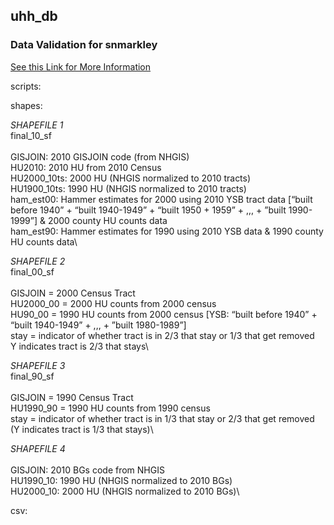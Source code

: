 ## uhh_db

### Data Validation for snmarkley
[See this Link for More Information](https://github.com/snmarkley1/HIST_HU_URB)


scripts:

shapes:

*SHAPEFILE 1*\
final_10_sf\
<metadata>\
GISJOIN: 2010 GISJOIN code (from NHGIS)\
HU2010: 2010 HU from 2010 Census\
HU2000_10ts: 2000 HU (NHGIS normalized to 2010 tracts)\
HU1900_10ts: 1990 HU (NHGIS normalized to 2010 tracts)\
ham_est00: Hammer estimates for 2000 using 2010 YSB tract data [“built before 1940” + “built 1940-1949” + “built 1950 + 1959” + ,,, + ”built 1990-1999”] & 2000 county HU counts data\
ham_est90: Hammer estimates for 1990 using 2010 YSB data & 1990 county HU counts data\

*SHAPEFILE 2*\
final_00_sf \
<metadata>\
GISJOIN = 2000 Census Tract\
HU2000_00 = 2000 HU counts from 2000 census\
HU90_00 = 1990 HU counts from 2000 census [YSB: “built before 1940” + “built 1940-1949” + ,,, + ”built 1980-1989”]\
stay = indicator of whether tract is in 2/3 that stay or 1/3 that get removed\
Y indicates tract is 2/3 that stays\


*SHAPEFILE 3*\
final_90_sf\
<metadata>\
GISJOIN = 1990 Census Tract\
HU1990_90 = 1990 HU counts from 1990 census\
stay = indicator of whether tract is in 1/3 that stay or 2/3 that get removed (Y indicates tract is 1/3 that stays)\
           

*SHAPEFILE 4*\
<metadata>\
GISJOIN: 2010 BGs code from NHGIS\
HU1990_10: 1990 HU (NHGIS normalized to 2010 BGs)\
HU2000_10: 2000 HU (NHGIS normalized to 2010 BGs)\


csv: 